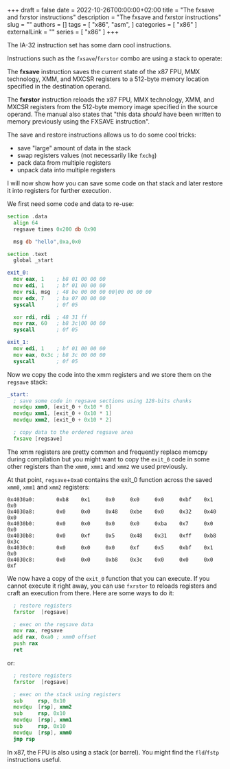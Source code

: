 +++ 
draft = false
date = 2022-10-26T00:00:00+02:00
title = "The fxsave and fxrstor instructions"
description = "The fxsave and fxrstor instructions"
slug = ""
authors = []
tags = [
    "x86",
    "asm",
]
categories = [
    "x86"
]
externalLink = ""
series = [ "x86" ]
+++

The IA-32 instruction set has some darn cool instructions.

Instructions such as the `fxsave`/`fxrstor` combo are using a stack to operate:

The **fxsave** instruction saves the current state of the x87 FPU, MMX technology, XMM, and MXCSR registers to a 512-byte memory location specified in the destination operand.

The **fxrstor** instruction reloads the x87 FPU, MMX technology, XMM, and MXCSR registers from the 512-byte memory image specified in the source operand.
The manual also states that "this data *should* have been written to memory previously using the FXSAVE instruction".

The save and restore instructions allows us to do some cool tricks:

* save "large" amount of data in the stack
* swap registers values (not necessarily like `fxchg`)
* pack data from multiple registers
* unpack data into multiple registers

I will now show how you can save some code on that stack and later restore it into registers for further execution.

We first need some code and data to re-use:

```asm
section .data
  align 64
  regsave times 0x200 db 0x90

  msg db "hello",0xa,0x0

section .text
  global _start

exit_0:
  mov eax, 1    ; b8 01 00 00 00
  mov edi, 1    ; bf 01 00 00 00
  mov rsi, msg  ; 48 be 00 00 00 00|00 00 00 00
  mov edx, 7    ; ba 07 00 00 00
  syscall       ; 0f 05

  xor rdi, rdi  ; 48 31 ff
  mov rax, 60   ; b8 3c|00 00 00
  syscall       ; 0f 05

exit_1:
  mov edi, 1    ; bf 01 00 00 00
  mov eax, 0x3c ; b8 3c 00 00 00
  syscall       ; 0f 05
```

Now we copy the code into the xmm registers and we store them on the `regsave` stack:

```asm
_start:
  ; save some code in regsave sections using 128-bits chunks
  movdqu xmm0, [exit_0 + 0x10 * 0]
  movdqu xmm1, [exit_0 + 0x10 * 1]
  movdqu xmm2, [exit_0 + 0x10 * 2]

  ; copy data to the ordered regsave area
  fxsave [regsave]
```

The xmm registers are pretty common and frequently replace memcpy during compilation but you might want to copy the `exit_0` code in some other registers than the `xmm0`, `xmm1` and `xmm2` we used previously.

At that point, `regsave`+`0xa0` contains the exit_0 function across the saved `xmm0`, `xmm1` and `xmm2` registers:

```console
0x4030a0:       0xb8    0x1     0x0     0x0     0x0     0xbf    0x1     0x0
0x4030a8:       0x0     0x0     0x48    0xbe    0x0     0x32    0x40    0x0
0x4030b0:       0x0     0x0     0x0     0x0     0xba    0x7     0x0     0x0
0x4030b8:       0x0     0xf     0x5     0x48    0x31    0xff    0xb8    0x3c
0x4030c0:       0x0     0x0     0x0     0xf     0x5     0xbf    0x1     0x0
0x4030c8:       0x0     0x0     0xb8    0x3c    0x0     0x0     0x0     0xf
```

We now have a copy of the `exit_0` function that you can execute.
If you cannot execute it right away, you can use `fxrstor` to reloads registers and craft an execution from there. Here are some ways to do it:

```asm
  ; restore registers
  fxrstor  [regsave]

  ; exec on the regsave data
  mov rax, regsave
  add rax, 0xa0 ; xmm0 offset
  push rax
  ret
```

or:

```asm
  ; restore registers
  fxrstor  [regsave]

  ; exec on the stack using registers
  sub     rsp, 0x10
  movdqu  [rsp], xmm2
  sub     rsp, 0x10
  movdqu  [rsp], xmm1
  sub     rsp, 0x10
  movdqu  [rsp], xmm0
  jmp rsp
```

In x87, the FPU is also using a stack (or barrel). You might find the `fld`/`fstp` instructions useful.
